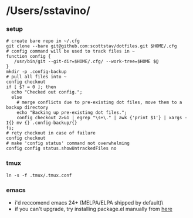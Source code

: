# /Users/sstavino/

### setup
```
# create bare repo in ~/.cfg
git clone --bare git@github.com:scottstav/dotfiles.git $HOME/.cfg
# config command will be used to track files in ~
function config {
   /usr/bin/git --git-dir=$HOME/.cfg/ --work-tree=$HOME $@
}
mkdir -p .config-backup
# pull all files into ~
config checkout
if [ $? = 0 ]; then
  echo "Checked out config.";
  else
	# merge conflicts due to pre-existing dot files, move them to a backup directory
    echo "Backing up pre-existing dot files.";
    config checkout 2>&1 | egrep "\s+\." | awk {'print $1'} | xargs -I{} mv {} .config-backup/{}
fi;
# rety checkout in case of failure
config checkout
# make 'config status' command not overwhelming
config config status.showUntrackedFiles no

```
### tmux
`ln -s -f .tmux/.tmux.conf`

### emacs
* i'd reccomend emacs 24+ (MELPA/ELPA shipped by default)\
* if you can't upgrade, try installing package.el manually from [here](http://git.savannah.gnu.org/gitweb/?p=emacs.git;a=blob_plain;hb=ba08b24186711eaeb3748f3d1f23e2c2d9ed0d09;f=lisp/emacs-lisp/package.el)
